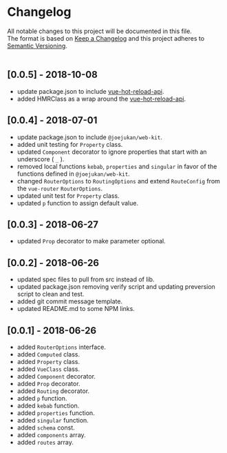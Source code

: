 # Changelog
All notable changes to this project will be documented in this file.<br/>
The format is based on [Keep a Changelog](http://keepachangelog.com/en/1.0.0/)
and this project adheres to [Semantic Versioning](http://semver.org/spec/v2.0.0.html).<br/><br/>

## [0.0.5] - 2018-10-08
* update package.json to include [vue-hot-reload-api](https://www.npmjs.com/package/vue-hot-reload-api).
* added HMRClass as a wrap around the [vue-hot-reload-api](https://www.npmjs.com/package/vue-hot-reload-api).

## [0.0.4] - 2018-07-01
* update package.json to include `@joejukan/web-kit`. 
* added unit testing for `Property` class.
* updated `Component` decorator to ignore properties that start with an underscore ( `_` ).
* removed local functions `kebab`, `properties` and `singular` in favor of the functions defined in `@joejukan/web-kit`. 
* changed  `RouterOptions` to `RoutingOptions` and extend `RouteConfig` from the `vue-router` `RouterOptions`.
* updated unit test for `Property` class.
* updated `p` function to assign default value.

## [0.0.3] - 2018-06-27
* updated `Prop` decorator to make parameter optional.

## [0.0.2] - 2018-06-26
* updated spec files to pull from src instead of lib.
* updated package.json removing verify script and updating preversion script to clean and test.
* added git commit message template.
* updated README.md to some NPM links.

## [0.0.1] - 2018-06-26
* added `RouterOptions` interface.
* added `Computed` class.
* added `Property` class.
* added `VueClass` class.
* added `Component` decorator.
* added `Prop` decorator.
* added `Routing` decorator.
* added `p` function.
* added `kebab` function.
* added `properties` function.
* added `singular` function.
* added `schema` const.
* added `components` array.
* added `routes` array.